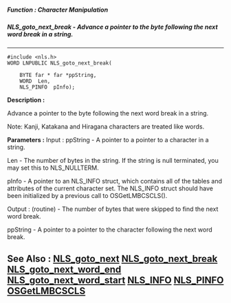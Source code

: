 ##### Function : Character Manipulation
##### NLS_goto_next_break - Advance a pointer to the byte following the next word break in a string.
---
```
#include <nls.h>
WORD LNPUBLIC NLS_goto_next_break(

	BYTE far * far *ppString,
	WORD  Len,
	NLS_PINFO  pInfo);
```
**Description :**

Advance a pointer to the byte following the next word break in a string.

Note: Kanji, Katakana and Hiragana characters are treated like words.

**Parameters :**
Input :
ppString  -  A pointer to a pointer to a character in a string.

Len  -  The number of bytes in the string. If the string is null terminated, you may set this to NLS_NULLTERM.

pInfo  -  A pointer to an NLS_INFO struct, which contains all of the tables and attributes of the current character set. The NLS_INFO struct should have been initialized by a previous call to OSGetLMBCSCLS().

Output :
(routine)  -  The number of bytes that were skipped to find the next word break.


ppString  -  A pointer to a pointer to the character following the next word break.


**See Also :**
[NLS_goto_next](/domino-c-api-docs/reference/Func/NLS_goto_next)
[NLS_goto_next_break](/domino-c-api-docs/reference/Func/NLS_goto_next_break)
[NLS_goto_next_word_end](/domino-c-api-docs/reference/Func/NLS_goto_next_word_end)
[NLS_goto_next_word_start](/domino-c-api-docs/reference/Func/NLS_goto_next_word_start)
[NLS_INFO](/domino-c-api-docs/reference/Data/NLS_INFO)
[NLS_PINFO](/domino-c-api-docs/reference/Data/NLS_PINFO)
[OSGetLMBCSCLS](/domino-c-api-docs/reference/Func/OSGetLMBCSCLS)
---

